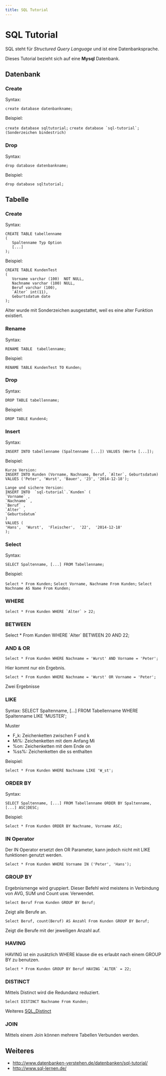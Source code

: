 ```yaml
---
title: SQL Tutorial
---
```


# SQL Tutorial

SQL steht für *Structured Query Language* und ist eine Datenbanksprache.

Dieses Tutorial bezieht sich auf eine **Mysql** Datenbank.

## Datenbank

### Create

Syntax:

`create database datenbankname;`

Beispiel:

`create database sqltutorial;`
`` create database `sql-tutorial`; (Sonderzeichen bindestrich) ``

### Drop

Syntax:

`drop database datenbankname;`

Beispiel:

`drop database sqltutorial;`

## Tabelle

### Create

Syntax:

    CREATE TABLE tabellenname
    (
       Spaltenname Typ Option
       [...]
    );

Beispiel:

    CREATE TABLE KundenTest
    (
       Vorname varchar (100)  NOT NULL,
       Nachname varchar (100) NULL,
       Beruf varchar (100),
       `Alter` int(11),
       Geburtsdatum date
    );

Alter wurde mit Sonderzeichen ausgestattet, weil es eine alter Funktion
existiert.

### Rename

Syntax:

    RENAME TABLE  tabellenname;

Beispiel:

    RENAME TABLE KundenTest TO Kunden;

### Drop

Syntax:

    DROP TABLE tabellenname;

Beispiel:

    DROP TABLE Kunden4;

### Insert

Syntax:

`INSERT INTO tabellenname (Spaltenname [...]) VALUES (Werte [...]);`

Beispiel:

    Kurze Version:
    INSERT INTO Kunden (Vorname, Nachname, Beruf, `Alter`, Geburtsdatum) VALUES ('Peter', 'Wurst', 'Bauer', '23', '2014-12-18');

    Lange und sichere Version:
    INSERT INTO  `sql-tutorial`.`Kunden` (
    `Vorname` ,
    `Nachname` ,
    `Beruf` ,
    `Alter` ,
    `Geburtsdatum`
    )
    VALUES (
    'Hans',  'Wurst',  'Fleischer',  '22',  '2014-12-18'
    );

### Select

Syntax:

`SELECT Spaltenname, [...] FROM Tabellenname;`

Beispiel:

`Select * From Kunden;`
`Select Vorname, Nachname From Kunden;`
`Select Nachname AS Name From Kunden;`

### WHERE

`` Select * From Kunden WHERE `Alter` > 22; ``

### BETWEEN

Select \* From Kunden WHERE \`Alter\` BETWEEN 20 AND 22;

### AND & OR

`Select * From Kunden WHERE Nachname = 'Wurst' AND Vorname = 'Peter';`

Hier kommt nur ein Ergebnis.

`Select * From Kunden WHERE Nachname = 'Wurst' OR Vorname = 'Peter';`

Zwei Ergebnisse

### LIKE

Syntax: SELECT Spaltenname, \[...\] FROM Tabellenname WHERE Spaltenname
LIKE 'MUSTER';

Muster

-   F\_k: Zeichenketten zwischen F und k
-   Mi%: Zeichenketten mit dem Anfang Mi
-   %on: Zeichenketten mit dem Ende on
-   %ss%: Zeichenketten die ss enthalten

Beispiel:

`Select * From Kunden WHERE Nachname LIKE 'W_st';`

### ORDER BY

Syntax:

`SELECT Spaltenname, [...] FROM Tabellenname ORDER BY Spaltenname, [...] ASC|DESC;`

Beispiel:

`Select * From Kunden ORDER BY Nachname, Vorname ASC;`

### IN Operator

Der IN Operator ersetzt den OR Parameter, kann jedoch nicht mit LIKE
funktionen genutzt werden.

`Select * From Kunden WHERE Vorname IN ('Peter', 'Hans');`

### GROUP BY

Ergebnismenge wird gruppiert. Dieser Befehl wird meistens in Verbindung
von AVG, SUM und Count usw. Verwendet.

`Select Beruf From Kunden GROUP BY Beruf;`

Zeigt alle Berufe an.

`Select Beruf, count(Beruf) AS Anzahl From Kunden GROUP BY Beruf;`

Zeigt die Berufe mit der jeweiligen Anzahl auf.

### HAVING

HAVING ist ein zusätzlich WHERE klause die es erlaubt nach einem GROUP
BY zu benutzen.

`` Select * From Kunden GROUP BY Beruf HAVING `ALTER` = 22; ``

### DISTINCT

Mittels Distinct wird die Redundanz reduziert.

`Select DISTINCT Nachname From Kunden;`

Weiteres [SQL\_Distinct](/SQL_Distinct)

### JOIN

Mittels einem Join können mehrere Tabellen Verbunden werden.

## Weiteres

-   <http://www.datenbanken-verstehen.de/datenbanken/sql-tutorial/>
-   <http://www.sql-lernen.de/>
